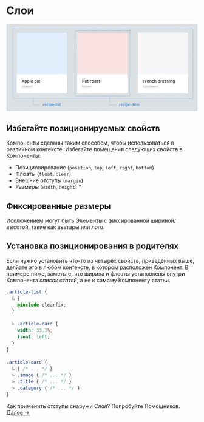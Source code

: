 # Слои

![](images/layouts.png)

## Избегайте позиционируемых свойств
Компоненты сделаны таким способом, чтобы использоваться в различном контексте. Избегайте помещения следующих свойств в Компоненты:

  * Позиционирование (`position`, `top`, `left`, `right`, `bottom`)
  * Флоаты (`float`, `clear`)
  * Внешние отступы (`margin`)
  * Размеры (`width`, `height`) *

## Фиксированные размеры

Исключением могут быть Элементы с фиксированной шириной/высотой, такие как аватары или лого.

## Установка позиционирования в родителях

Если нужно установить что-то из четырёх свойств, приведённых выше, делйате это в любом контексте, в котором расположен Компонент. В примере ниже, заметьте, что ширина и флоаты установлены внутри Компонента *список статей*, а не к самому Компоненту статьи.

  ```css
  .article-list {
    & {
      @include clearfix;
    }

    > .article-card {
      width: 33.3%;
      float: left;
    }
  }

  .article-card {
    & { /* ... */ }
    > .image { /* ... */ }
    > .title { /* ... */ }
    > .category { /* ... */ }
  }
  ```

Как применить отступы снаружи Слоя? Попробуйте Помощников.
[Далее →](helpers.md)
<!-- {p:.pull-box} -->
